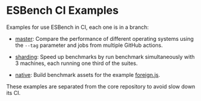 # ESBench CI Examples

Examples for use ESBench in CI, each one is in a branch:

- [master](https://github.com/ESBenchmark/ci-examples/tree/master): Compare the performance of different operating systems using the `--tag` parameter and jobs from multiple GitHub actions.

- [sharding](https://github.com/ESBenchmark/ci-examples/tree/sharding): Speed up benchmarks by run benchmark simultaneously with 3 machines, each running one third of the suites.

- [native](https://github.com/ESBenchmark/ci-examples/tree/native): Build benchmark assets for the example [foreign.js](https://github.com/ESBenchmark/ESBench/blob/master/example/node/foreign.js).

These examples are separated from the core repository to avoid slow down its CI.
